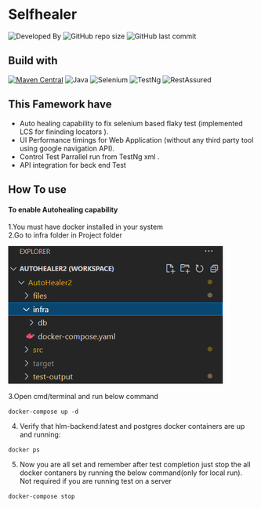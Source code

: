# Selfhealer
 ![Developed By](https://img.shields.io/badge/Developed%20by-Subhramonyu%20Das-blue)
 ![GitHub repo size](https://img.shields.io/github/repo-size/subhramonyu/AutoHealer2)
 ![GitHub last commit](https://img.shields.io/github/last-commit/subhramonyu/AutoHealer2)

## Build with
[![Maven Central](https://img.shields.io/maven-central/v/com.epam.healenium/healenium-web.svg?label=Maven%20Central)](https://search.maven.org/search?q=g:%22com.epam.healenium%22%20AND%20a:%22healenium-web%22)
![Java](https://img.shields.io/badge/Java-11-blue)
![Selenium](https://img.shields.io/badge/Selenium-3.1-blue)
![TestNg](https://img.shields.io/badge/TestNg-7.3-blue)
![RestAssured](https://img.shields.io/badge/RestAssured-3.3-blue)



## This Famework have

+ Auto healing capability to fix selenium based flaky test (implemented LCS for fininding locators ).  
+ UI Performance timings for Web Application (without any third party tool using google navigation API).
+ Control Test Parrallel run  from TestNg xml . 
+ API integration for beck end Test

## How To use


#### To enable Autohealing capability
1.You must have docker installed in your system  
2.Go to infra folder in Project folder  

![Image.PNG](Image.PNG)

3.Open cmd/terminal and run below command

```
docker-compose up -d
```  
4. Verify that hlm-backend:latest and postgres docker containers are up and running:  
```
docker ps
```
5. Now you are all set and remember after test completion just stop the all docker contaners by running the below command(only for local run).  
Not required if you are running test on a server
```
docker-compose stop
```  


